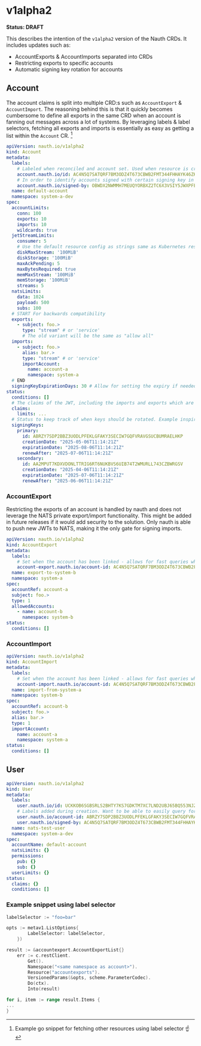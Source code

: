 # v1alpha2

**Status: DRAFT**

This describes the intention of the `v1alpha2` version of the Nauth CRDs.
It includes updates such as:

- AccountExports & AccountImports separated into CRDs
- Restricting exports to specific accounts
- Automatic signing key rotation for accounts

## Account

The account claims is split into multiple CRD:s such as `AccountExport` & `AccountImport`.
The reasoning behind this is that it quickly becomes cumbersome to define all exports in the same CRD when an account is fanning out messages across a lot of systems.
By leveraging labels & label selectors, fetching all exports and imports is essentially as easy as getting a list within the `Account` CR. [^1]

```yaml
apiVersion: nauth.io/v1alpha2
kind: Account
metadata:
  labels:
    # Labeled when reconciled and account set. Used when resource is created again without wanting to change the account id.
    account.nauth.io/id: AC4N5Q7SATQRF7BM3ODZ4T673CBWB2FMT344FHHAYK46ZKXNENWNWUM3
    # In order to identify accounts signed with certain signing key in the event of rotation
    account.nauth.io/signed-by: OBWDX2NWMMH7MEUQYORBXZ2TC6X3VSIY5JWXPFEGI2DOD6SKFPXL6UFA
  name: default-account
  namespace: system-a-dev
spec:
  accountLimits:
    conn: 100
    exports: 10
    imports: 10
    wildcards: true
  jetStreamLimits:
    consumer: 5
    # Use the default resource config as strings same as Kubernetes resources
    diskMaxStream: '100MiB' 
    diskStorage: '100MiB'
    maxAckPending: 5
    maxBytesRequired: true
    memMaxStream: '100MiB'
    memStorage: '100MiB'
    streams: 5
  natsLimits:
    data: 1024
    payload: 500
    subs: 100
  # START For backwards compatibility
  exports:
    - subject: foo.>
      type: "stream" # or 'service'
      # The old variant will be the same as "allow all"
  imports:
    - subject: foo.>
      alias: bar.>
      type: "stream" # or 'service'
      importAccount:
        name: account-a
        namespace: system-a
  # END
  signingKeyExpirationDays: 30 # Allow for setting the expiry if needed, otherwise use the settings of nauth
status:
  conditions: []
  # The claims of the JWT, including the imports and exports which are configured in the AccountExport & AccountImport manifests
  claims:
    limits: ...
  # Status to keep track of when keys should be rotated. Example inspired by cert-manager.
  signingKeys:
    primary:
      id: ABRZY7SDP2BBZ3UODLPFEKLGFAKY3SECIW7GQFVRAVGSUCBUMRAELHKP
      creationDate: "2025-05-06T11:14:21Z"
      expirationDate: "2025-08-06T11:14:21Z"
      renewAfter: "2025-07-06T11:14:21Z"
    secondary: 
      id: AA2MPUT7KDXVDONLTTRIG6RT6NUKBVS6UIB74T2WMURLL743CZBWRGSV
      creationDate: "2025-04-06T11:14:21Z"
      expirationDate: "2025-07-06T11:14:21Z"
      renewAfter: "2025-06-06T11:14:21Z"
```

### AccountExport

Restricting the exports of an account is handled by nauth and does not leverage the NATS private export/import functionality.
This might be added in future releases if it would add security to the solution. Only nauth is able to push new JWTs to NATS, making it the only gate for signing imports.

```yaml
apiVersion: nauth.io/v1alpha2
kind: AccountExport
metadata:
  labels:
    # Set when the account has been linked - allows for fast queries when account is reconciled
    account-export.nauth.io/account-id: AC4N5Q7SATQRF7BM3ODZ4T673CBWB2FMT344FHHAYK46ZKXNENWNWUM3 
  name: export-to-system-b
  namespace: system-a
spec:
  accountRef: account-a
  subject: foo.>
  type: 1
  allowedAccounts:
    - name: account-b
      namespace: system-b
status:
  conditions: []
```

### AccountImport
```yaml
apiVersion: nauth.io/v1alpha2
kind: AccountImport
metadata:
  labels:
    # Set when the account has been linked - allows for fast queries when account is reconciled
    account-import.nauth.io/account-id: AC4N5Q7SATQRF7BM3ODZ4T673CBWB2FMT344FHHAYK46ZKXNENWNWUM3 
  name: import-from-system-a
  namespace: system-b
spec:
  accountRef: account-b
  subject: foo.>
  alias: bar.>
  type: 1
  importAccount:
    name: account-a
    namespace: system-a
status:
  conditions: []
```


## User

```yaml
apiVersion: nauth.io/v1alpha2
kind: User
metadata:
  labels:
    user.nauth.io/id: UCKKOB6SGBSRLS2BHTY7KS7GDKTM7XC7LND2UBJ65BQ553NJZWA4CEWS
    # Labels added during creation. Want to be able to easily query for both account & signing key during account reconciliation.
    user.nauth.io/account-id: ABRZY7SDP2BBZ3UODLPFEKLGFAKY3SECIW7GQFVRAVGSUCBUMRAELHKP
    user.nauth.io/signed-by: AC4N5Q7SATQRF7BM3ODZ4T673CBWB2FMT344FHHAYK46ZKXNENWNWUM3
  name: nats-test-user
  namespace: system-a-dev
spec:
  accountName: default-account
  natsLimits: {}
  permissions:
    pub: {}
    sub: {}
  userLimits: {}
status:
  claims: {} 
  conditions: []
```


[^1]: Example go snippet for fetching other resources using label selector ☝️

### Example snippet using label selector
```go
labelSelector := "foo=bar"

opts := metav1.ListOptions{
		LabelSelector: labelSelector,
	})

result := &accountexport.AccountExportList{}
	err := c.restClient.
		Get().
		Namespace("<same namespace as account>").
		Resource("accountexports").
		VersionedParams(&opts, scheme.ParameterCodec).
		Do(ctx).
		Into(result)

for i, item := range result.Items {
...
}

